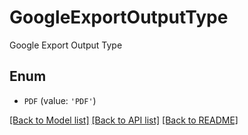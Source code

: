 # GoogleExportOutputType

Google Export Output Type

## Enum

* `PDF` (value: `'PDF'`)

[[Back to Model list]](../README.md#documentation-for-models) [[Back to API list]](../README.md#documentation-for-api-endpoints) [[Back to README]](../README.md)


